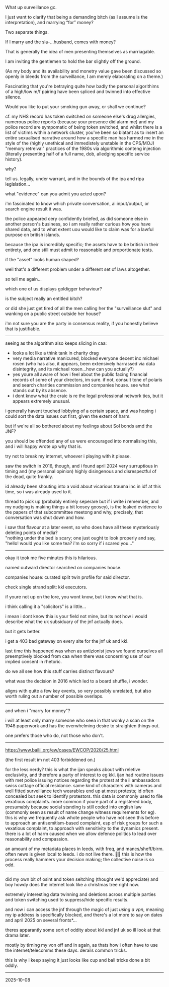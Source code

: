 What up surveillance gc.

I just want to clarify that being a demanding bitch (as I assume is the interpretation), and marrying “for” money?

Two separate things.

If I marry and the sla-…husband, comes with money?

That is generally the idea of men presenting themselves as marriagable.

I am inviting the gentlemen to hold the bar slightly off the ground.  

(As my body and its availability and monetry value gave been discussed so openly in bleeds from the surveillance, I am merely elaborating on a theme.)

Fascinating that you're betraying quite how badly the personal algorithims of a high/low m/f pairing have been spliced and twinned into effective silence.  

Would you like to put your smoking gun away, or shall we continue?  

cf. my NHS record has token switched on someone else's drug allergies, numerous police reports (because your presence did alarm me) and my police record are sympomatic of being token switched, and whilst there is a list of victims within a network cluster, you've been so blatant as to insert an entire sexualised narrative around how a specific man has harmed me in the style of the (highly unethical and immedistely unstable in the CPS/MOJ) "memory retreival" practices of the 1980s via algorithmic conteng injection (literally presenting half of a full name, dob, alledging specific service history).  

why?  

tell us. legally, under warrant, and in the bounds of the ipa and ripa legislation...  

what "evidence" can you admit you acted upon?  

i'm fascinated to know which private conversation, ai input/output, or search engine result it was.  

the police appeared cery confidently briefed, as did someone else in another person's business, so i am really rather curious how you have shared data, and to what extent uou would like to claim was for a lawful purpose on british islands.  

because the ipa is incredibly specific; the assets have to be british in their entirety, and one still must admit to reasonable and proportionate tests.  


if the "asset" looks human shaped?  

well that's a different problem under a different set of laws altogether.  

so tell me again...  

which one of us displays goldigger behaviour?  

is the subject really an entitled bitch?  

or did she just get tired of all the men calling her the "surveillance slut" and wanking on a public street outside her house?  

i'm not sure you are the party in consensus reality, if you honestly believe that is justifiable.  

---

seeing as the algorithm also keeps slicing in caa:

- looks a lot like a think tank in charity drag
- very media narrative manicured, blocked everyone decent inc michael rosen (who has also, it appears, been extensively harrassed via data disintegrity, and its michael rosen...how can you actually?)
- yes youre all aware of how i feel about the public facing financial records of some of your directors, im sure. if not, consult tone of polaris and search charities commission and companies house. see what stands out by its absence.  
- i dont know what the craic is re the legal professional network ties, but it appears extremely unusual.

i generally havent touched lobbying of a certain space, and was hoping i could sort the data issues out first, given the extent of harm.  

but if we're all so bothered about my feelings about SoI bonds amd the JNF?  

you should be offended any of us were encouraged into normalising this, and i will happy wrote up why that is.  

try not to break my internet, whoever i playing with it please.  

saw the switch in 2016, though, and i found april 2024 very surruptious in timing and (my personal opinion) highly disingenous and disrespectful of the dead, quite frankly.  

id already been shouting into a void about vicarious trauma inc in idf at this time, so i was already used to it.  

thread to pick up (probably entirely seperare but if i write i remember, and my nudging is making things a bit loosey goosey), is the leaked evidence to the papers of that subcommittee meetong and why, precisely, that conversation was shut down and how.  

i saw that flavour at a later event, so who does have all these mysteriously deleting points of media?  
"nothing under the bed is scary; one just ought to look properly and say, "hello! would you like some tea? i'm so sorry if i scared you..."

---

okay it took me five minutes this is hilarious.  

named outward director searched on companies house.  

companies house: curated split twin profile for said director.  

check single strand split:  kkl executors.  

if youre not up on the lore, you wont know, but i know what that is.  

i think calling it a "solicitors" is a little...

i mean i dont know thia is your field not mine, but its not how i would describe what the uk subsiduary of the jnf actually does.  

but it gets better.  

i get a 403 bad gateway on every site for the jnf uk and kkl.  

last time this happened was when as antizionist jews we found ourselves all preemptively blocked from caa when there was concerning use of our implied consent in rhetoric.  

do we all see how this stuff carries distinct flavours?  

what was the decision in 2016 which led to a board shuffle, i wonder.  

aligns with quite a few key events, so very possibly unrelated, but also worth ruling out a number of possible overlaps.  

---

and when i "marry for money"?  

i will at least only marry someone who seea in that wonky a scan on the 1948 paperwork and has the overwhelming desire to straighten things out.  

one prefers those who do, not those who don't.  

---

https://www.bailii.org/ew/cases/EWCOP/2020/25.html  

(the first result im not 403 forbiddened on.)

for the less nerdy? this is what the ijan speaks about with reletive exclusivity, and therefore a party of interest to eg kkl. ijan had routine issues with met police issuing notices regarding the protest at the il ambassadors swiss cottage official residance. same kind of characters with cameras and well fitted surveillance tech wearables end up at most protests; id often concealed but seek to identify protestors. this data is commonly used to file vexatious complaints. more common if youre part of a registered body, presumably because social stsnding is still coded into english law (commonly seen as result of name change witness requirements for eg). this is why we frequently ask whote people who have not seen this before to approach an antisemitism-based complaint, esp of risk groups for such a vexatious complaint, to approach with sensitivity to the dynamics present. there is a lot of harm caused when we allow defence politics to lead over reasonability and compassion.   

an amount of my metadata places in leeds, with freq, and mancs/sheff/birm. often news is given local to leeds. i do not live there.  🤷‍♀️  this is how the process really hammers your decision making; the collective noise is so odd.  

---

did my own bit of osint and token seitching (thought we'd appreciate) and boy howdy does the internet look like a christmas tree right now.  

extremely interesting data twinning and deletions across multiple parties and token switching used to suppress/hide specific results.  

and now i can access the jnf through the magic of just *using a vpn*, meaning my ip address is specifically blocked, and there's a lot more to say on dates and april 2025 on several fronts*...

theres apparantly some sort of oddity about kkl and jnf uk so ill look at that drama later.  

mostly by tirning my von off and in again, as thats how i often have to use the internet/telecomms these days. derails common tricks.  

this is why i keep saying it just looks like cup and ball tricks done a bit oddly.  

---

2025-10-08  
